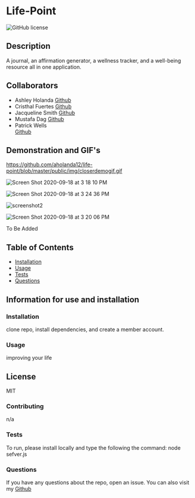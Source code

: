 # Life-Point
![GitHub license](https://img.shields.io/badge/license-MIT-blue)
## Description 
A journal, an affirmation generator, a wellness tracker, and a well-being resource all in one application.
## Collaborators
* Ashley Holanda
[Github](https://github.com/aholanda12)
* Cristhal Fuertes
[Github](https://github.com/CMFuertes)
* Jacqueline Smith
[Github](https://github.com/jerseyjackpot)
* Mustafa Dag
[Github](https://github.com/mustafadag84)
* Patrick Wells  
[Github](https://github.com/black03mach)
## Demonstration and GIF's 

https://github.com/aholanda12/life-point/blob/master/public/img/closerdemogif.gif

![Screen Shot 2020-09-18 at 3 18 10 PM](https://user-images.githubusercontent.com/64985702/93638216-e939b180-f9c4-11ea-8da0-4ee934c88c39.png)

![Screen Shot 2020-09-18 at 3 24 36 PM](https://user-images.githubusercontent.com/64985702/93638299-0bcbca80-f9c5-11ea-99a1-221f5dba315d.png)

![screenshot2](https://user-images.githubusercontent.com/64985702/93638366-29009900-f9c5-11ea-81b5-5f52298ab040.jpg)

![Screen Shot 2020-09-18 at 3 20 06 PM](https://user-images.githubusercontent.com/64985702/93638732-d2e02580-f9c5-11ea-9d90-dc3b73dc5097.png)


To Be Added
## Table of Contents 
* [Installation](#Installation)
* [Usage](#Usage)
* [Tests](#Tests)
* [Questions](#Questions)
## Information for use and installation
### Installation 
clone repo, install dependencies, and create a member account.
### Usage 
improving your life
## License 
MIT
### Contributing 
n/a
### Tests 
To run, please install locally and type the following the command:
node sefver.js
### Questions 
If you have any questions about the repo, open an issue.
You can also visit my [Github](https://github.com/aholanda12/life-point) 
